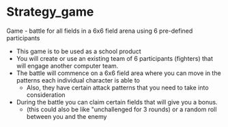 # Strategy_game
Game - battle for all fields in a 6x6 field arena using 6 pre-defined participants
- This game is to be used as a school product
- You will create or use an existing team of 6 participants (fighters) that will engage another computer team.
- The battle will commence on a 6x6 field area where you can move in the patterns each individual character is able to
  - Also, they have certain attack patterns that you need to take into consideration
- During the battle you can claim certain fields that will give you a bonus. 
  - (this could also be like "unchallenged for 3 rounds) or a random roll between you and the enemy
